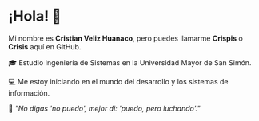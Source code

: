 # ¡Hola! 👋

Mi nombre es **Cristian Veliz Huanaco**, pero puedes llamarme **Crispis** o **Crisis** aquí en GitHub.

🎓 Estudio Ingeniería de Sistemas en la Universidad Mayor de San Simón.

💻 Me estoy iniciando en el mundo del desarrollo y los sistemas de información.

🌟 *"No digas 'no puedo', mejor di: 'puedo, pero luchando'."*
